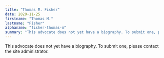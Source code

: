 ```yaml
---
title: "Thomas M. Fisher"
date: 2020-11-25
firstname: "Thomas M."
lastname: "Fisher"
alphaname: "fisher-thomas-m"
summary: "This advocate does not yet have a biography. To submit one, please contact the site administrator."
---
```

This advocate does not yet have a biography. To submit one, please contact the site administrator.

